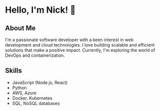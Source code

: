 # Hello, I'm Nick! 👋

## About Me
I'm a passionate software developer with a keen interest in web development and cloud technologies. 
I love building scalable and efficient solutions that make a positive impact. 
Currently, I'm exploring the world of DevOps and containerization.

## Skills
- JavaScript (Node.js, React)
- Python
- AWS, Azure
- Docker, Kubernetes
- SQL, NoSQL databases
